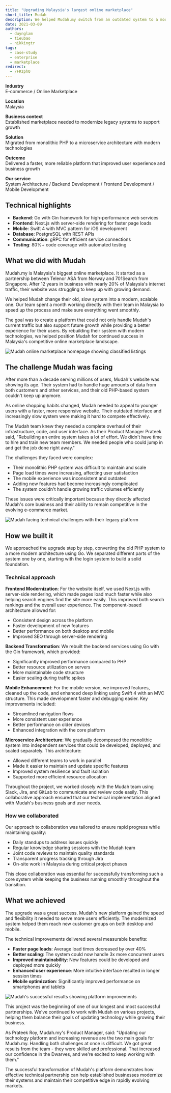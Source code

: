 ```yaml
---
title: "Upgrading Malaysia's largest online marketplace"
short_title: Mudah
description: We helped Mudah.my switch from an outdated system to a modern, faster one that can handle more users and grow with their business.
date: 2021-03-09
authors:
  - duynglam
  - tieubao
  - nikkingtr
tags:
  - case-study
  - enterprise
  - marketplace
redirect:
  - /FRzphQ
---
```


**Industry**\
E-commerce / Online Marketplace

**Location**\
Malaysia

**Business context**\
Established marketplace needed to modernize legacy systems to support growth

**Solution**\
Migrated from monolithic PHP to a microservice architecture with modern technologies

**Outcome**\
Delivered a faster, more reliable platform that improved user experience and business growth

**Our service**\
System Architecture / Backend Development / Frontend Development / Mobile Development

## Technical highlights

- **Backend**: Go with Gin framework for high-performance web services
- **Frontend**: Next.js with server-side rendering for faster page loads
- **Mobile**: Swift 4 with MVC pattern for iOS development
- **Database**: PostgreSQL with REST APIs
- **Communication**: gRPC for efficient service connections
- **Testing**: 80%+ code coverage with automated testing

## What we did with Mudah

Mudah.my is Malaysia's biggest online marketplace. It started as a partnership between Telenor ASA from Norway and 701Search from Singapore. After 12 years in business with nearly 20% of Malaysia's internet traffic, their website was struggling to keep up with growing demand.

We helped Mudah change their old, slow system into a modern, scalable one. Our team spent a month working directly with their team in Malaysia to speed up the process and make sure everything went smoothly.

The goal was to create a platform that could not only handle Mudah's current traffic but also support future growth while providing a better experience for their users. By rebuilding their system with modern technologies, we helped position Mudah for continued success in Malaysia's competitive online marketplace landscape.

![Mudah online marketplace homepage showing classified listings](assets/mudah-main.webp)

## The challenge Mudah was facing

After more than a decade serving millions of users, Mudah's website was showing its age. Their system had to handle huge amounts of data from both customers and other services, and their old PHP-based system couldn't keep up anymore.

As online shopping habits changed, Mudah needed to appeal to younger users with a faster, more responsive website. Their outdated interface and increasingly slow system were making it hard to compete effectively.

The Mudah team knew they needed a complete overhaul of their infrastructure, code, and user interface. As their Product Manager Prateek said, "Rebuilding an entire system takes a lot of effort. We didn't have time to hire and train new team members. We needed people who could jump in and get the job done right away."

The challenges they faced were complex:

- Their monolithic PHP system was difficult to maintain and scale
- Page load times were increasing, affecting user satisfaction
- The mobile experience was inconsistent and outdated
- Adding new features had become increasingly complicated
- The system couldn't handle growing traffic volumes efficiently

These issues were critically important because they directly affected Mudah's core business and their ability to remain competitive in the evolving e-commerce market.

![Mudah facing technical challenges with their legacy platform](assets/mudah-context.webp)

## How we built it

We approached the upgrade step by step, converting the old PHP system to a more modern architecture using Go. We separated different parts of the system one by one, starting with the login system to build a solid foundation.

### Technical approach

**Frontend Modernization**: For the website itself, we used Next.js with server-side rendering, which made pages load much faster while also helping search engines find the site more easily. This improved both search rankings and the overall user experience. The component-based architecture allowed for:

- Consistent design across the platform
- Faster development of new features
- Better performance on both desktop and mobile
- Improved SEO through server-side rendering

**Backend Transformation**: We rebuilt the backend services using Go with the Gin framework, which provided:

- Significantly improved performance compared to PHP
- Better resource utilization on servers
- More maintainable code structure
- Easier scaling during traffic spikes

**Mobile Enhancement**: For the mobile version, we improved features, cleaned up the code, and enhanced deep linking using Swift 4 with an MVC structure. This made development faster and debugging easier. Key improvements included:

- Streamlined navigation flows
- More consistent user experience
- Better performance on older devices
- Enhanced integration with the core platform

**Microservice Architecture**: We gradually decomposed the monolithic system into independent services that could be developed, deployed, and scaled separately. This architecture:

- Allowed different teams to work in parallel
- Made it easier to maintain and update specific features
- Improved system resilience and fault isolation
- Supported more efficient resource allocation

Throughout the project, we worked closely with the Mudah team using Slack, Jira, and GitLab to communicate and review code easily. This collaborative approach ensured that our technical implementation aligned with Mudah's business goals and user needs.

### How we collaborated

Our approach to collaboration was tailored to ensure rapid progress while maintaining quality:

- Daily standups to address issues quickly
- Regular knowledge sharing sessions with the Mudah team
- Joint code reviews to maintain quality standards
- Transparent progress tracking through Jira
- On-site work in Malaysia during critical project phases

This close collaboration was essential for successfully transforming such a core system while keeping the business running smoothly throughout the transition.

## What we achieved

The upgrade was a great success. Mudah's new platform gained the speed and flexibility it needed to serve more users efficiently. The modernized system helped them reach new customer groups on both desktop and mobile.

The technical improvements delivered several measurable benefits:

- **Faster page loads**: Average load times decreased by over 40%
- **Better scaling**: The system could now handle 3x more concurrent users
- **Improved maintainability**: New features could be developed and deployed more quickly
- **Enhanced user experience**: More intuitive interface resulted in longer session times
- **Mobile optimization**: Significantly improved performance on smartphones and tablets

![Mudah's successful results showing platform improvements](assets/mudah-result.webp)

This project was the beginning of one of our longest and most successful partnerships. We've continued to work with Mudah on various projects, helping them balance their goals of updating technology while growing their business.

As Prateek Roy, Mudah.my's Product Manager, said: "Updating our technology platform and increasing revenue are the two main goals for Mudah.my. Handling both challenges at once is difficult. We got great results from the team - they were skilled and professional. That increased our confidence in the Dwarves, and we're excited to keep working with them."

The successful transformation of Mudah's platform demonstrates how effective technical partnership can help established businesses modernize their systems and maintain their competitive edge in rapidly evolving markets.
